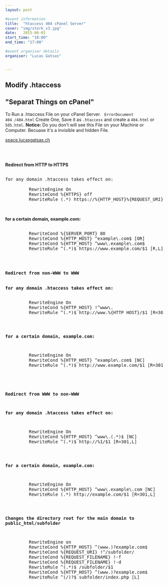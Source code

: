 ```yaml
---
layout: post

#event information
title:  "htaccess 404 cPanel Server"
cover: "img/stork_v3.jpg"
date:   2015-06-01
start_time: "10:00"
end_time: "17:00"

#event organiser details
organiser: "Lucas Gatsas"


---
```

<h2 class="section-heading">Modify .htaccess</h2>
<h2 class="section-heading">"Separat Things on cPanel"</h2>

To Run a .htaccess File on your cPanel Server. <code> ErrorDocument 404 /404.html</code> Create One, Save it as <code>.htaccess</code> and create a <code>404.html</code> or <code>505.html</code>. <strong>Notice:</strong> Do you don't will see this File on your Machine or Computer. Becuase it's a invisible and hidden File.


<a href="http://space.lucasgatsas.ch/64376473647637467364634376437647364736473647356736537657365763576375673657365763756376">space.lucasgatsas.ch</a>

<br><br>

<strong>Redirect from HTTP to HTTPS</strong>


<pre>

for any domain .htaccess takes effect on:

         RewriteEngine On
         RewriteCond %{HTTPS} off 
         RewriteRule (.*) https://%{HTTP_HOST}%{REQUEST_URI} 


</pre>

<strong>


for a certain domain, example.com:
</strong>

<pre>

         RewriteCond %{SERVER_PORT} 80      
         RewriteCond %{HTTP_HOST} ^example\.com$ [OR] 
         RewriteCond %{HTTP_HOST} ^www\.example\.com$ 
         RewriteRule ^(.*)$ https://www.example.com/$1 [R,L] 

<pre>


<strong>Redirect from non-WWW to WWW</strong>


<strong>for any domain .htaccess takes effect on:</strong>

<pre>
         RewriteEngine On 
         RewriteCond %{HTTP_HOST} !^www\. 
         RewriteRule ^(.*)$ http://www.%{HTTP_HOST}/$1 [R=301,L] 
</pre>

<strong>for a certain domain, example.com:</strong>

<pre>
         RewriteEngine On     
         RewriteCond %{HTTP_HOST} ^example\.com$ [NC] 
         RewriteRule ^(.*)$ http://www.example.com/$1 [R=301,L] 

</pre>

<strong>Redirect from WWW to non-WWW</strong>

<strong>for any domain .htaccess takes effect on:</strong>

<pre>
         RewriteEngine On
         RewriteCond %{HTTP_HOST} ^www\.(.*)$ [NC] 
         RewriteRule ^(.*)$ http://%1/$1 [R=301,L]
</pre>

<strong>for a certain domain, example.com:</strong>

<pre>
         RewriteEngine On 
         RewriteCond %{HTTP_HOST} ^www\.example\.com [NC] 
         RewriteRule (.*) http://example.com/$1 [R=301,L]
</pre>

<strong>Changes the directory root for the main domain to public_html/subfolder</strong>

<pre>
         RewriteEngine on 
         RewriteCond %{HTTP_HOST} ^(www.)?example.com$ 
         RewriteCond %{REQUEST_URI} !^/subfolder/ 
         RewriteCond %{REQUEST_FILENAME} !-f 
         RewriteCond %{REQUEST_FILENAME} !-d 
         RewriteRule ^(.*)$ /subfolder/$1 
         RewriteCond %{HTTP_HOST} ^(www.)?example.com$ 
         RewriteRule ^(/)?$ subfolder/index.php [L] 
</pre>

<br>



